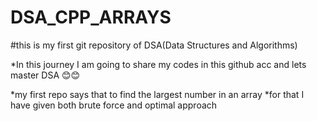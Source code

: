 # DSA_CPP_ARRAYS
#this is my first git repository of DSA(Data Structures and Algorithms)

*In this journey I am going to share my codes in this github acc and lets master DSA 😊😊

*my first repo says that to find the largest number in an array
*for that I have given both brute force and optimal approach
